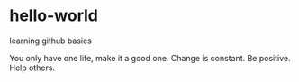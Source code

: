 # hello-world
learning github basics

You only have one life, make it a good one.  Change is constant.  Be positive.  Help others.
